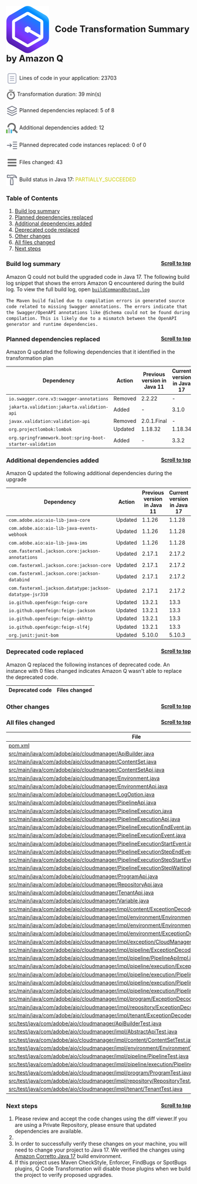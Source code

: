 <a id="top"></a>

<p style="font-size: 24px;"><img src="./qct-icons/transform-logo.svg" style="margin-right: 15px; vertical-align: middle;"></img><b>Code Transformation Summary by Amazon Q </b></p>
<p><img src="./qct-icons/transform-variables-dark.svg" style="margin-bottom: 1px; vertical-align: middle;"></img> Lines of code in your application: 23703 <p>
<p><img src="./qct-icons/transform-clock-dark.svg" style="margin-bottom: 1px; vertical-align: middle;"></img> Transformation duration: 39 min(s) <p>
<p><img src="./qct-icons/transform-dependencies-dark.svg" style="margin-bottom: 1px; vertical-align: middle;"></img> Planned dependencies replaced: 5 of 8 <p>
<p><img src="./qct-icons/transform-dependencyAnalyzer-dark.svg" style="margin-bottom: 1px; vertical-align: middle;"></img> Additional dependencies added: 12 <p>
<p><img src="./qct-icons/transform-smartStepInto-dark.svg" style="margin-bottom: 1px; vertical-align: middle;"></img> Planned deprecated code instances replaced: 0 of 0 <p>
<p><img src="./qct-icons/transform-listFiles-dark.svg" style="margin-bottom: 1px; vertical-align: middle;"></img> Files changed: 43 <p>
<p><img src="./qct-icons/transform-build-dark.svg" style="margin-bottom: 1px; vertical-align: middle;"></img> Build status in Java 17: <span style="color: #CCCC00">PARTIALLY_SUCCEEDED</span> <p>

### Table of Contents

1. <a href="#build-log-summary">Build log summary</a> 
1. <a href="#planned-dependencies-replaced">Planned dependencies replaced</a> 
1. <a href="#additional-dependencies-added">Additional dependencies added</a> 
1. <a href="#deprecated-code-replaced">Deprecated code replaced</a> 
1. <a href="#other-changes">Other changes</a> 
1. <a href="#all-files-changed">All files changed</a> 
1. <a href="#next-steps">Next steps</a> 


### Build log summary <a style="float:right; font-size: 14px;" href="#top">Scroll to top</a><a id="build-log-summary"></a>

Amazon Q could not build the upgraded code in Java 17. The following build log snippet that shows the errors Amazon Q encountered during the build log. To view the full build log, open [`buildCommandOutput.log`](./buildCommandOutput.log)

```
The Maven build failed due to compilation errors in generated source code related to missing Swagger annotations. The errors indicate that the Swagger/OpenAPI annotations like @Schema could not be found during compilation. This is likely due to a mismatch between the OpenAPI generator and runtime dependencies.
```


### Planned dependencies replaced <a style="float:right; font-size: 14px;" href="#top">Scroll to top</a><a id="planned-dependencies-replaced"></a>

Amazon Q updated the following dependencies that it identified in the transformation plan

| Dependency | Action | Previous version in Java 11 | Current version in Java 17 |
|--------------|--------|--------|--------|
| `io.swagger.core.v3:swagger-annotations` | Removed | 2.2.22 | - |
| `jakarta.validation:jakarta.validation-api` | Added | - | 3.1.0 |
| `javax.validation:validation-api` | Removed | 2.0.1.Final | - |
| `org.projectlombok:lombok` | Updated | 1.18.32 | 1.18.34 |
| `org.springframework.boot:spring-boot-starter-validation` | Added | - | 3.3.2 |

### Additional dependencies added <a style="float:right; font-size: 14px;" href="#top">Scroll to top</a><a id="additional-dependencies-added"></a>

Amazon Q updated the following additional dependencies during the upgrade

| Dependency | Action | Previous version in Java 11 | Current version in Java 17 |
|--------------|--------|--------|--------|
| `com.adobe.aio:aio-lib-java-core` | Updated | 1.1.26 | 1.1.28 |
| `com.adobe.aio:aio-lib-java-events-webhook` | Updated | 1.1.26 | 1.1.28 |
| `com.adobe.aio:aio-lib-java-ims` | Updated | 1.1.26 | 1.1.28 |
| `com.fasterxml.jackson.core:jackson-annotations` | Updated | 2.17.1 | 2.17.2 |
| `com.fasterxml.jackson.core:jackson-core` | Updated | 2.17.1 | 2.17.2 |
| `com.fasterxml.jackson.core:jackson-databind` | Updated | 2.17.1 | 2.17.2 |
| `com.fasterxml.jackson.datatype:jackson-datatype-jsr310` | Updated | 2.17.1 | 2.17.2 |
| `io.github.openfeign:feign-core` | Updated | 13.2.1 | 13.3 |
| `io.github.openfeign:feign-jackson` | Updated | 13.2.1 | 13.3 |
| `io.github.openfeign:feign-okhttp` | Updated | 13.2.1 | 13.3 |
| `io.github.openfeign:feign-slf4j` | Updated | 13.2.1 | 13.3 |
| `org.junit:junit-bom` | Updated | 5.10.0 | 5.10.3 |

### Deprecated code replaced <a style="float:right; font-size: 14px;" href="#top">Scroll to top</a><a id="deprecated-code-replaced"></a>

Amazon Q replaced the following instances of deprecated code. An instance with 0 files
changed indicates Amazon Q wasn't able to replace the deprecated code.

| Deprecated code | Files changed |
|----------------|----------------|


### Other changes <a style="float:right; font-size: 14px;" href="#top">Scroll to top</a><a id="other-changes"></a>



### All files changed <a style="float:right; font-size: 14px;" href="#top">Scroll to top</a><a id="all-files-changed"></a>

| File | Action |
|----------------|--------|
| [pom.xml](../pom.xml) | Updated |
| [src/main/java/com/adobe/aio/cloudmanager/ApiBuilder.java](../src/main/java/com/adobe/aio/cloudmanager/ApiBuilder.java) | Updated |
| [src/main/java/com/adobe/aio/cloudmanager/ContentSet.java](../src/main/java/com/adobe/aio/cloudmanager/ContentSet.java) | Updated |
| [src/main/java/com/adobe/aio/cloudmanager/ContentSetApi.java](../src/main/java/com/adobe/aio/cloudmanager/ContentSetApi.java) | Updated |
| [src/main/java/com/adobe/aio/cloudmanager/Environment.java](../src/main/java/com/adobe/aio/cloudmanager/Environment.java) | Updated |
| [src/main/java/com/adobe/aio/cloudmanager/EnvironmentApi.java](../src/main/java/com/adobe/aio/cloudmanager/EnvironmentApi.java) | Updated |
| [src/main/java/com/adobe/aio/cloudmanager/LogOption.java](../src/main/java/com/adobe/aio/cloudmanager/LogOption.java) | Updated |
| [src/main/java/com/adobe/aio/cloudmanager/PipelineApi.java](../src/main/java/com/adobe/aio/cloudmanager/PipelineApi.java) | Updated |
| [src/main/java/com/adobe/aio/cloudmanager/PipelineExecution.java](../src/main/java/com/adobe/aio/cloudmanager/PipelineExecution.java) | Updated |
| [src/main/java/com/adobe/aio/cloudmanager/PipelineExecutionApi.java](../src/main/java/com/adobe/aio/cloudmanager/PipelineExecutionApi.java) | Updated |
| [src/main/java/com/adobe/aio/cloudmanager/PipelineExecutionEndEvent.java](../src/main/java/com/adobe/aio/cloudmanager/PipelineExecutionEndEvent.java) | Updated |
| [src/main/java/com/adobe/aio/cloudmanager/PipelineExecutionEvent.java](../src/main/java/com/adobe/aio/cloudmanager/PipelineExecutionEvent.java) | Updated |
| [src/main/java/com/adobe/aio/cloudmanager/PipelineExecutionStartEvent.java](../src/main/java/com/adobe/aio/cloudmanager/PipelineExecutionStartEvent.java) | Updated |
| [src/main/java/com/adobe/aio/cloudmanager/PipelineExecutionStepEndEvent.java](../src/main/java/com/adobe/aio/cloudmanager/PipelineExecutionStepEndEvent.java) | Updated |
| [src/main/java/com/adobe/aio/cloudmanager/PipelineExecutionStepStartEvent.java](../src/main/java/com/adobe/aio/cloudmanager/PipelineExecutionStepStartEvent.java) | Updated |
| [src/main/java/com/adobe/aio/cloudmanager/PipelineExecutionStepWaitingEvent.java](../src/main/java/com/adobe/aio/cloudmanager/PipelineExecutionStepWaitingEvent.java) | Updated |
| [src/main/java/com/adobe/aio/cloudmanager/ProgramApi.java](../src/main/java/com/adobe/aio/cloudmanager/ProgramApi.java) | Updated |
| [src/main/java/com/adobe/aio/cloudmanager/RepositoryApi.java](../src/main/java/com/adobe/aio/cloudmanager/RepositoryApi.java) | Updated |
| [src/main/java/com/adobe/aio/cloudmanager/TenantApi.java](../src/main/java/com/adobe/aio/cloudmanager/TenantApi.java) | Updated |
| [src/main/java/com/adobe/aio/cloudmanager/Variable.java](../src/main/java/com/adobe/aio/cloudmanager/Variable.java) | Updated |
| [src/main/java/com/adobe/aio/cloudmanager/impl/content/ExceptionDecoder.java](../src/main/java/com/adobe/aio/cloudmanager/impl/content/ExceptionDecoder.java) | Updated |
| [src/main/java/com/adobe/aio/cloudmanager/impl/environment/EnvironmentApiImpl.java](../src/main/java/com/adobe/aio/cloudmanager/impl/environment/EnvironmentApiImpl.java) | Updated |
| [src/main/java/com/adobe/aio/cloudmanager/impl/environment/EnvironmentImpl.java](../src/main/java/com/adobe/aio/cloudmanager/impl/environment/EnvironmentImpl.java) | Updated |
| [src/main/java/com/adobe/aio/cloudmanager/impl/environment/ExceptionDecoder.java](../src/main/java/com/adobe/aio/cloudmanager/impl/environment/ExceptionDecoder.java) | Updated |
| [src/main/java/com/adobe/aio/cloudmanager/impl/exception/CloudManagerExceptionDecoder.java](../src/main/java/com/adobe/aio/cloudmanager/impl/exception/CloudManagerExceptionDecoder.java) | Updated |
| [src/main/java/com/adobe/aio/cloudmanager/impl/pipeline/ExceptionDecoder.java](../src/main/java/com/adobe/aio/cloudmanager/impl/pipeline/ExceptionDecoder.java) | Updated |
| [src/main/java/com/adobe/aio/cloudmanager/impl/pipeline/PipelineApiImpl.java](../src/main/java/com/adobe/aio/cloudmanager/impl/pipeline/PipelineApiImpl.java) | Updated |
| [src/main/java/com/adobe/aio/cloudmanager/impl/pipeline/execution/ExceptionDecoder.java](../src/main/java/com/adobe/aio/cloudmanager/impl/pipeline/execution/ExceptionDecoder.java) | Updated |
| [src/main/java/com/adobe/aio/cloudmanager/impl/pipeline/execution/PipelineExecutionApiImpl.java](../src/main/java/com/adobe/aio/cloudmanager/impl/pipeline/execution/PipelineExecutionApiImpl.java) | Updated |
| [src/main/java/com/adobe/aio/cloudmanager/impl/pipeline/execution/PipelineExecutionImpl.java](../src/main/java/com/adobe/aio/cloudmanager/impl/pipeline/execution/PipelineExecutionImpl.java) | Updated |
| [src/main/java/com/adobe/aio/cloudmanager/impl/pipeline/execution/PipelineExecutionStepStateImpl.java](../src/main/java/com/adobe/aio/cloudmanager/impl/pipeline/execution/PipelineExecutionStepStateImpl.java) | Updated |
| [src/main/java/com/adobe/aio/cloudmanager/impl/program/ExceptionDecoder.java](../src/main/java/com/adobe/aio/cloudmanager/impl/program/ExceptionDecoder.java) | Updated |
| [src/main/java/com/adobe/aio/cloudmanager/impl/repository/ExceptionDecoder.java](../src/main/java/com/adobe/aio/cloudmanager/impl/repository/ExceptionDecoder.java) | Updated |
| [src/main/java/com/adobe/aio/cloudmanager/impl/tenant/ExceptionDecoder.java](../src/main/java/com/adobe/aio/cloudmanager/impl/tenant/ExceptionDecoder.java) | Updated |
| [src/test/java/com/adobe/aio/cloudmanager/ApiBuilderTest.java](../src/test/java/com/adobe/aio/cloudmanager/ApiBuilderTest.java) | Updated |
| [src/test/java/com/adobe/aio/cloudmanager/impl/AbstractApiTest.java](../src/test/java/com/adobe/aio/cloudmanager/impl/AbstractApiTest.java) | Updated |
| [src/test/java/com/adobe/aio/cloudmanager/impl/content/ContentSetTest.java](../src/test/java/com/adobe/aio/cloudmanager/impl/content/ContentSetTest.java) | Updated |
| [src/test/java/com/adobe/aio/cloudmanager/impl/environment/EnvironmentTest.java](../src/test/java/com/adobe/aio/cloudmanager/impl/environment/EnvironmentTest.java) | Updated |
| [src/test/java/com/adobe/aio/cloudmanager/impl/pipeline/PipelineTest.java](../src/test/java/com/adobe/aio/cloudmanager/impl/pipeline/PipelineTest.java) | Updated |
| [src/test/java/com/adobe/aio/cloudmanager/impl/pipeline/execution/PipelineExecutionTest.java](../src/test/java/com/adobe/aio/cloudmanager/impl/pipeline/execution/PipelineExecutionTest.java) | Updated |
| [src/test/java/com/adobe/aio/cloudmanager/impl/program/ProgramTest.java](../src/test/java/com/adobe/aio/cloudmanager/impl/program/ProgramTest.java) | Updated |
| [src/test/java/com/adobe/aio/cloudmanager/impl/repository/RepositoryTest.java](../src/test/java/com/adobe/aio/cloudmanager/impl/repository/RepositoryTest.java) | Updated |
| [src/test/java/com/adobe/aio/cloudmanager/impl/tenant/TenantTest.java](../src/test/java/com/adobe/aio/cloudmanager/impl/tenant/TenantTest.java) | Updated |

### Next steps <a style="float:right; font-size: 14px;" href="#top">Scroll to top</a><a id="next-steps"></a>

1. Please review and accept the code changes using the diff viewer.If you are using a Private Repository, please ensure that updated dependencies are available.
1. 
1. In order to successfully verify these changes on your machine, you will need to change your project to Java 17. We verified the changes using [Amazon Corretto Java 17](https://docs.aws.amazon.com/corretto/latest/corretto-17-ug/what-is-corretto-17.html
) build environment.
1. If this project uses Maven CheckStyle, Enforcer, FindBugs or SpotBugs plugins, Q Code Transformation will disable those plugins when we build the project to verify proposed upgrades.